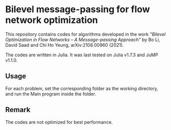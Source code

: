 # Bilevel message-passing for flow network optimization
This repository contains codes for algorithms developed in the work *"Bilevel Optimization in Flow Networks – A Message-passing Approach"* by Bo Li, David Saad and Chi Ho Yeung, arXiv:2108.00960 (2021).

The codes are written in Julia. It was last tested on Julia v1.7.3 and JuMP v1.1.0.

## Usage
For each problem, set the corresponding folder as the working directory, and run the Main program inside the folder.

## Remark
The codes are not optimized for best performance.

